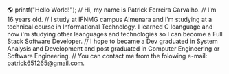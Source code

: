 🌎 printf("Hello World!");
// Hi, my name is Patrick Ferreira Carvalho.
// I'm 16 years old.
// I study at IFNMG campus Almenara and i'm studying at a technical course in Informational Technology. I learned C leanguage and now i'm studying other leanguages and technologies so I can become a Full Stack Software Developer.
// I hope to became a Dev graduated in System Analysis and Development and post graduated in Computer Engineering or Software Engineering.
// You can contact me from the folowing e-mail: patrick651265@gmail.com.
